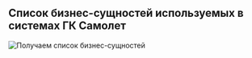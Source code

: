 ## Список бизнес-сущностей используемых в системах ГК Самолет

![Получаем список бизнес-сущностей](@entity/business_entities/business_entities_table_in_systems)